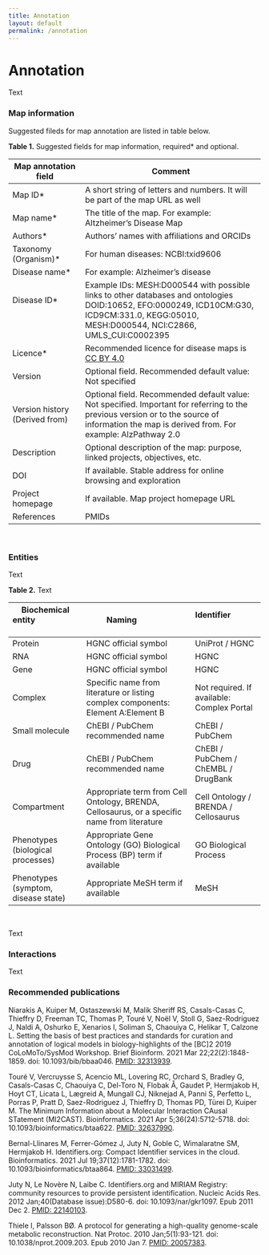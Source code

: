 ```yaml
---
title: Annotation
layout: default
permalink: /annotation
---
```


# Annotation

Text

### Map information

Suggested fileds for map annotation are listed in table below. 

**Table 1.** Suggested fields for map information, required* and optional.

| Map annotation field | Comment |
|----------------------|---------|
| Map ID* | A short string of letters and numbers. It will be part of the map URL as well |
| Map name* | The title of the map. For example: Altzheimer’s Disease Map |
| Authors* | Authors’ names with affiliations and ORCIDs |
| Taxonomy (Organism)* | For human diseases: NCBI:txid9606 |
| Disease name* | For example: Alzheimer’s disease |
| Disease ID* &nbsp; &nbsp; &nbsp; &nbsp; &nbsp; &nbsp; &nbsp; &nbsp; &nbsp; &nbsp; &nbsp; &nbsp; &nbsp; &nbsp; &nbsp; &nbsp; &nbsp; &nbsp; &nbsp; &nbsp; &nbsp; &nbsp; &nbsp; &nbsp; &nbsp; &nbsp; &nbsp; &nbsp; &nbsp; &nbsp; &nbsp; &nbsp; &nbsp; | Example IDs: MESH:D000544 with possible links to other databases and ontologies DOID:10652,  EFO:0000249, ICD10CM:G30, ICD9CM:331.0, KEGG:05010, MESH:D000544, NCI:C2866, UMLS_CUI:C0002395 |
| Licence* | Recommended licence for disease maps is [CC BY 4.0](https://creativecommons.org/licenses/by/4.0/) |
| Version | Optional field. Recommended default value: Not specified |
| Version history (Derived from) | Optional field. Recommended default value: Not specified. Important for referring to the previous version or to the source of information the map is derived from. For example: AlzPathway 2.0 |
| Description | Optional description of the map: purpose, linked projects, objectives, etc. |
| DOI | If available. Stable address for online browsing and exploration |
| Project homepage | If available. Map project homepage URL |
| References | PMIDs |

<br/>


### Entities

Text

**Table 2.** Text  

| Biochemical entity &nbsp; &nbsp; &nbsp; &nbsp; &nbsp; &nbsp; &nbsp; &nbsp; &nbsp; &nbsp; &nbsp; | Naming &nbsp; &nbsp; &nbsp; &nbsp; &nbsp; &nbsp; &nbsp; | Identifier &nbsp; &nbsp; &nbsp; &nbsp; &nbsp; &nbsp; &nbsp; &nbsp; &nbsp; &nbsp; |
|--------------------|--------|------------|
| Protein | HGNC official symbol | UniProt / HGNC |
| RNA | HGNC official symbol | HGNC |
| Gene | HGNC official symbol | HGNC |
| Complex | Specific name from literature or listing complex components: Element A:Element B | Not required. If available: Complex Portal |
| Small molecule | ChEBI / PubChem recommended name | ChEBI / PubChem |
| Drug | ChEBI / PubChem recommended name | ChEBI / PubChem / ChEMBL / DrugBank |
| Compartment | Appropriate term from Cell Ontology, BRENDA, Cellosaurus, or a specific name from literature | Cell Ontology / BRENDA / Cellosaurus |
| Phenotypes (biological processes) | Appropriate Gene Ontology (GO) Biological Process (BP) term if available | GO Biological Process |
| Phenotypes (symptom, disease state) | Appropriate MeSH term if available | MeSH |

<br/>

Text
<br/>

### Interactions

Text

### Recommended publications

Niarakis A, Kuiper M, Ostaszewski M, Malik Sheriff RS, Casals-Casas C, Thieffry D, Freeman TC, Thomas P, Touré V, Noël V, Stoll G, Saez-Rodriguez J, Naldi A, Oshurko E, Xenarios I, Soliman S, Chaouiya C, Helikar T, Calzone L. Setting the basis of best practices and standards for curation and annotation of logical models in biology-highlights of the [BC]2 2019 CoLoMoTo/SysMod Workshop. Brief Bioinform. 2021 Mar 22;22(2):1848-1859. doi: 10.1093/bib/bbaa046. [PMID: 32313939](https://pubmed.ncbi.nlm.nih.gov/32313939/).

Touré V, Vercruysse S, Acencio ML, Lovering RC, Orchard S, Bradley G, Casals-Casas C, Chaouiya C, Del-Toro N, Flobak Å, Gaudet P, Hermjakob H, Hoyt CT, Licata L, Lægreid A, Mungall CJ, Niknejad A, Panni S, Perfetto L, Porras P, Pratt D, Saez-Rodriguez J, Thieffry D, Thomas PD, Türei D, Kuiper M. The Minimum Information about a Molecular Interaction CAusal STatement (MI2CAST). Bioinformatics. 2021 Apr 5;36(24):5712-5718. doi: 10.1093/bioinformatics/btaa622. [PMID: 32637990](https://pubmed.ncbi.nlm.nih.gov/32637990/).

Bernal-Llinares M, Ferrer-Gómez J, Juty N, Goble C, Wimalaratne SM, Hermjakob H. Identifiers.org: Compact Identifier services in the cloud. Bioinformatics. 2021 Jul 19;37(12):1781-1782. doi: 10.1093/bioinformatics/btaa864. [PMID: 33031499](https://pubmed.ncbi.nlm.nih.gov/33031499/).

Juty N, Le Novère N, Laibe C. Identifiers.org and MIRIAM Registry: community resources to provide persistent identification. Nucleic Acids Res. 2012 Jan;40(Database issue):D580-6. doi: 10.1093/nar/gkr1097. Epub 2011 Dec 2. [PMID: 22140103](https://pubmed.ncbi.nlm.nih.gov/22140103/).

Thiele I, Palsson BØ. A protocol for generating a high-quality genome-scale metabolic reconstruction. Nat Protoc. 2010 Jan;5(1):93-121. doi: 10.1038/nprot.2009.203. Epub 2010 Jan 7. [PMID: 20057383](https://pubmed.ncbi.nlm.nih.gov/20057383/).


